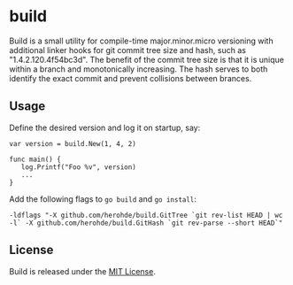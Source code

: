 # build
Build is a small utility for compile-time major.minor.micro versioning
with additional linker hooks for git commit tree size and hash, such as
"1.4.2.120.4f54bc3d". The benefit of the commit tree size is that it is
unique within a branch and monotonically increasing. The hash serves to
both identify the exact commit and prevent collisions between brances.

## Usage

Define the desired version and log it on startup, say:
```
var version = build.New(1, 4, 2)

func main() {
   log.Printf("Foo %v", version)
   ...
}
```

Add the following flags to `go build` and `go install`:
```
-ldflags "-X github.com/herohde/build.GitTree `git rev-list HEAD | wc -l` -X github.com/herohde/build.GitHash `git rev-parse --short HEAD`"
```

## License

Build is released under the [MIT License](http://opensource.org/licenses/MIT).
